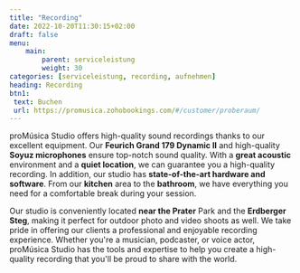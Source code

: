 ```yaml
---
title: "Recording"
date: 2022-10-20T11:30:15+02:00
draft: false
menu:
    main:
        parent: serviceleistung
        weight: 30
categories: [serviceleistung, recording, aufnehmen]
heading: Recording
btn1:
 text: Buchen
 url: https://promusica.zohobookings.com/#/customer/proberaum/
---
```

proMúsica Studio offers high-quality sound recordings thanks to our excellent equipment. Our **Feurich Grand 179 Dynamic II** and high-quality **Soyuz microphones** ensure top-notch sound quality. With a **great acoustic** environment and a **quiet location**, we can guarantee you a high-quality recording. In addition, our studio has **state-of-the-art hardware and software**. From our **kitchen** area to the **bathroom**, we have everything you need for a comfortable break during your session.

Our studio is conveniently located **near the Prater** Park and the **Erdberger Steg**, making it perfect for outdoor photo and video shoots as well. We take pride in offering our clients a professional and enjoyable recording experience. Whether you're a musician, podcaster, or voice actor, proMúsica Studio has the tools and expertise to help you create a high-quality recording that you'll be proud to share with the world.